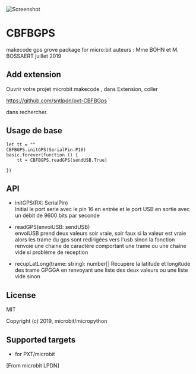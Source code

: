 ![Screenshot](https://github.com/sntlpdn/pxt-CBFBGps/blob/master/icon.png)
# CBFBGPS

makecode gps grove package for micro:bit
auteurs : Mme BOHN et M. BOSSAERT juillet 2019

 
 


## Add extension

Ouvrir votre projet microbit makecode , dans Extension, coller  

https://github.com/sntlpdn/pxt-CBFBGps 

dans rechercher.

## Usage de base

```
let tt = ""
CBFBGPS.initGPS(SerialPin.P16)
basic.forever(function () {
    tt = CBFBGPS.readGPS(sendUSB.True)
    
})
```

## API

- initGPS(RX: SerialPin)  
Initial le port serie avec le pin 16 en entrée et le port USB en sortie avec un débit de 9600 bits par seconde 
 

- readGPS(envoiUSB: sendUSB)  
envoiUSB prend deux valeurs soir vraie, soir faux
si la valeur est vraie alors les trame du gps sont redirigées vers l'usb
sinon la fonction renvoie une chaine de caractère comportant une trame ou une chaine vide si problème de reception  

- recupLatLong(trame: string): number[]
Recupère la latitude et longitude des trame GPGGA en renvoyant
une liste des deux valeurs ou une liste vide sinon  


## License

MIT

Copyright (c) 2019, microbit/micropython

## Supported targets

* for PXT/microbit


[From microbit LPDN]
